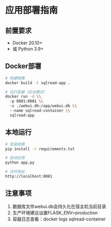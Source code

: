 # 应用部署指南

## 前置要求
- Docker 20.10+
- 或 Python 3.9+

## Docker部署
```bash
# 构建镜像
docker build -t sqlread-app .

# 运行容器（后台模式）
docker run -d \\
  -p 8081:8081 \\
  -v ./webui.db:/app/webui.db \\
  --name sqlread-container \\
  sqlread-app
```

## 本地运行
```bash
# 安装依赖
pip install -r requirements.txt

# 启动应用
python app.py

# 访问地址
http://localhost:8081
```

## 注意事项
1. 数据库文件webui.db会持久化在宿主机当前目录
2. 生产环境建议设置FLASK_ENV=production
3. 容器日志查看：docker logs sqlread-container